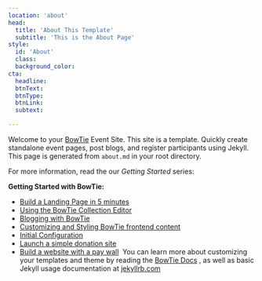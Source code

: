 ```yaml
---
location: 'about'
head:
  title: 'About This Template'
  subtitle: 'This is the About Page'
style:
  id: 'About'
  class:
  background_color:  
cta:
  headline:
  btnText:
  btnType:
  btnLink:
  subtext:

---
```


Welcome to your [BowTie](https://bowtie.io)  Event Site. This site is a template. Quickly create standalone event pages, post blogs, and register participants using Jekyll. This page is generated from `about.md` in your root directory. 

For more information, read the our _Getting Started_ series:
​

**Getting Started with BowTie:**
​

  - [Build a Landing Page in 5 minutes](https://bowtie.io/help/building-static-website-with-jekyll/)
  - [Using the BowTie Collection Editor](https://bowtie.io/help/working-with-jekyll-collections-bowtie/)
  - [Blogging with BowTie](https://bowtie.io/help/blogging-with-bowtie/)
  - [Customizing and Styling BowTie frontend content](https://bowtie.io/help/style-customize-bowtie-frontend/)
  - [Initial Configuration](https://bowtie.io/help/bowtie-site-configuration/)
  - [Launch a simple donation site](https://bowtie.io/help/static-donation-site-with-stripe/)
  - [Build a website with a pay wall](https://bowtie.io/help/jekyll-site-with-paywall/)
​
You can learn more about customizing your templates and theme by reading the [BowTie Docs](https://bowtie.io/docs) , as well as basic Jekyll usage documentation at [jekyllrb.com](http://jekyllrb.com/)
​
